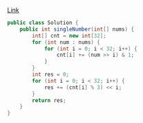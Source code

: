 [Link](https://leetcode.com/problems/single-number-ii/)

```java
public class Solution {
    public int singleNumber(int[] nums) {
        int[] cnt = new int[32];
        for (int num : nums) {
            for (int i = 0; i < 32; i++) {
                cnt[i] += (num >> i) & 1;
            }
        }
        int res = 0;
        for (int i = 0; i < 32; i++) {
            res += (cnt[i] % 3) << i;
        }
        return res;
    }
}
```
